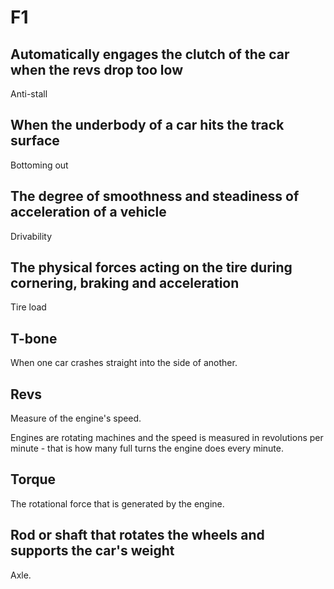 # F1

## Automatically engages the clutch of the car when the revs drop too low

Anti-stall

## When the underbody of a car hits the track surface

Bottoming out

## The degree of smoothness and steadiness of acceleration of a vehicle

Drivability

## The physical forces acting on the tire during cornering, braking and acceleration

Tire load

## T-bone

When one car crashes straight into the side of another.

## Revs

Measure of the engine's speed.

Engines are rotating machines and the speed is measured in revolutions per minute - that is how many full turns the
engine does every minute.

## Torque

The rotational force that is generated by the engine.

## Rod or shaft that rotates the wheels and supports the car's weight

Axle.
